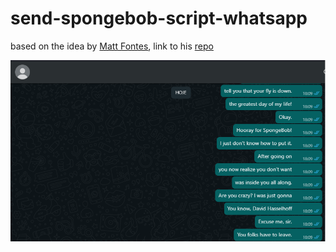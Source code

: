 # send-spongebob-script-whatsapp

based on the idea by [Matt Fontes](https://github.com/Matt-Fontes), link to his [repo](https://github.com/Matt-Fontes/SendScriptWhatsApp)

![WhatsApp open in conversation with various messages of the script covering the page](https://raw.githubusercontent.com/ricsrdocasro/send-spongebob-script-whatsapp/main/sampleimg.png)
